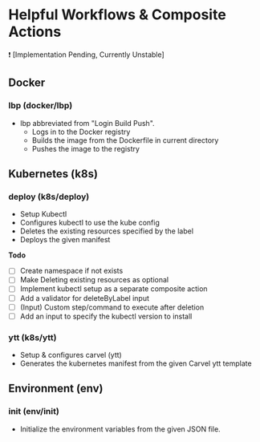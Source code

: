 # Helpful Workflows & Composite Actions

❗ [Implementation Pending, Currently Unstable]

## Docker

### lbp (docker/lbp)

- lbp abbreviated from "Login Build Push".
    - Logs in to the Docker registry
    - Builds the image from the Dockerfile in current directory
    - Pushes the image to the registry

## Kubernetes (k8s)

### deploy (k8s/deploy)

- Setup Kubectl
- Configures kubectl to use the kube config
- Deletes the existing resources specified by the label
- Deploys the given manifest

**Todo**

- [ ] Create namespace if not exists
- [ ] Make Deleting existing resources as optional
- [ ] Implement kubectl setup as a separate composite action
- [ ] Add a validator for deleteByLabel input
- [ ] (Input) Custom step/command to execute after deletion
- [ ] Add an input to specify the kubectl version to install

### ytt (k8s/ytt)

- Setup & configures carvel (ytt)
- Generates the kubernetes manifest from the given Carvel ytt template

## Environment (env)

### init (env/init)

- Initialize the environment variables from the given JSON file.